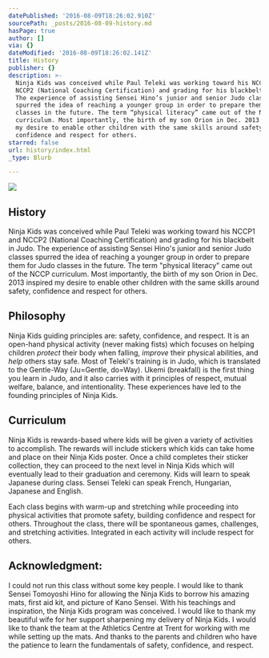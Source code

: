 ```yaml
---
datePublished: '2016-08-09T18:26:02.910Z'
sourcePath: _posts/2016-08-09-history.md
hasPage: true
author: []
via: {}
dateModified: '2016-08-09T18:26:02.141Z'
title: History
publisher: {}
description: >-
  Ninja Kids was conceived while Paul Teleki was working toward his NCCP1 and
  NCCP2 (National Coaching Certification) and grading for his blackbelt in Judo.
  The experience of assisting Sensei Hino’s junior and senior Judo classes
  spurred the idea of reaching a younger group in order to prepare them for Judo
  classes in the future. The term “physical literacy” came out of the NCCP
  curriculum. Most importantly, the birth of my son Orion in Dec. 2013 inspired
  my desire to enable other children with the same skills around safety,
  confidence and respect for others.
starred: false
url: history/index.html
_type: Blurb

---
```

![](https://the-grid-user-content.s3-us-west-2.amazonaws.com/4e4dfe3f-9276-4a95-a5f3-50f5a13f991c.png)

## **History**

Ninja Kids was conceived while Paul Teleki was working toward his NCCP1 and NCCP2 (National Coaching Certification) and grading for his blackbelt in Judo. The experience of assisting Sensei Hino's junior and senior Judo classes spurred the idea of reaching a younger group in order to prepare them for Judo classes in the future. The term "physical literacy" came out of the NCCP curriculum. Most importantly, the birth of my son Orion in Dec. 2013 inspired my desire to enable other children with the same skills around safety, confidence and respect for others.

## **Philosophy**

Ninja Kids guiding principles are: safety, confidence, and respect. It is an open-hand physical activity (never making fists) which focuses on helping children _protect_ their body when falling, _improve_ their physical abilities, and _help_ others stay safe. Most of Teleki's training is in Judo, which is translated to the Gentle-Way (Ju=Gentle, do=Way). Ukemi (breakfall) is the first thing you learn in Judo, and it also carries with it principles of respect, mutual welfare, balance, and intentionality. These experiences have led to the founding principles of Ninja Kids.

## **Curriculum**

Ninja Kids is rewards-based where kids will be given a variety of activities to accomplish. The rewards will include stickers which kids can take home and place on their Ninja Kids poster. Once a child completes their sticker collection, they can proceed to the next level in Ninja Kids which will eventually lead to their graduation and ceremony. Kids will learn to speak Japanese during class. Sensei Teleki can speak French, Hungarian, Japanese and English.

Each class begins with warm-up and stretching while proceeding into physical activities that promote safety, building confidence and respect for others. Throughout the class, there will be spontaneous games, challenges, and stretching activities. Integrated in each activity will include respect for others.

## **Acknowledgment:**

I could not run this class without some key people. I would like to thank Sensei Tomoyoshi Hino for allowing the Ninja Kids to borrow his amazing mats, first aid kit, and picture of Kano Sensei. With his teachings and inspiration, the Ninja Kids program was conceived. I would like to thank my beautiful wife for her support sharpening my delivery of Ninja Kids. I would like to thank the team at the Athletics Centre at Trent for working with me while setting up the mats. And thanks to the parents and children who have the patience to learn the fundamentals of safety, confidence, and respect.